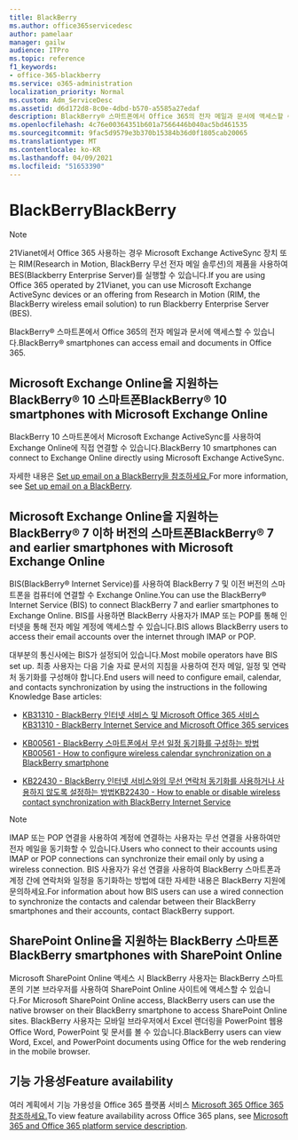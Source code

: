 ```yaml
---
title: BlackBerry
ms.author: office365servicedesc
author: pamelaar
manager: gailw
audience: ITPro
ms.topic: reference
f1_keywords:
- office-365-blackberry
ms.service: o365-administration
localization_priority: Normal
ms.custom: Adm_ServiceDesc
ms.assetid: d6d172d8-8c0e-4dbd-b570-a5585a27edaf
description: BlackBerry® 스마트폰에서 Office 365의 전자 메일과 문서에 액세스할 수 있습니다.
ms.openlocfilehash: 4c76e00364351b601a7566446b040ac5bd461535
ms.sourcegitcommit: 9fac5d9579e3b370b15384b36d0f1805cab20065
ms.translationtype: MT
ms.contentlocale: ko-KR
ms.lasthandoff: 04/09/2021
ms.locfileid: "51653390"
---
```

# <a name="blackberry"></a><span data-ttu-id="f4217-103">BlackBerry</span><span class="sxs-lookup"><span data-stu-id="f4217-103">BlackBerry</span></span>

> [!NOTE]
> <span data-ttu-id="f4217-104">21Vianet에서 Office 365 사용하는 경우 Microsoft Exchange ActiveSync 장치 또는 RIM(Research in Motion, BlackBerry 무선 전자 메일 솔루션)의 제품을 사용하여 BES(Blackberry Enterprise Server)를 실행할 수 있습니다.</span><span class="sxs-lookup"><span data-stu-id="f4217-104">If you are using Office 365 operated by 21Vianet, you can use Microsoft Exchange ActiveSync devices or an offering from Research in Motion (RIM, the BlackBerry wireless email solution) to run Blackberry Enterprise Server (BES).</span></span> 
  
<span data-ttu-id="f4217-105">BlackBerry® 스마트폰에서 Office 365의 전자 메일과 문서에 액세스할 수 있습니다.</span><span class="sxs-lookup"><span data-stu-id="f4217-105">BlackBerry® smartphones can access email and documents in Office 365.</span></span>
  
## <a name="blackberry-10-smartphones-with-microsoft-exchange-online"></a><span data-ttu-id="f4217-106">Microsoft Exchange Online을 지원하는 BlackBerry® 10 스마트폰</span><span class="sxs-lookup"><span data-stu-id="f4217-106">BlackBerry® 10 smartphones with Microsoft Exchange Online</span></span>

<span data-ttu-id="f4217-107">BlackBerry 10 스마트폰에서 Microsoft Exchange ActiveSync를 사용하여 Exchange Online에 직접 연결할 수 있습니다.</span><span class="sxs-lookup"><span data-stu-id="f4217-107">BlackBerry 10 smartphones can connect to Exchange Online directly using Microsoft Exchange ActiveSync.</span></span>
  
<span data-ttu-id="f4217-108">자세한 내용은 [Set up email on a BlackBerry을 참조하세요.](https://go.microsoft.com/fwlink/?linkid=863394)</span><span class="sxs-lookup"><span data-stu-id="f4217-108">For more information, see [Set up email on a BlackBerry](https://go.microsoft.com/fwlink/?linkid=863394).</span></span>
  
## <a name="blackberry-7-and-earlier-smartphones-with-microsoft-exchange-online"></a><span data-ttu-id="f4217-109">Microsoft Exchange Online을 지원하는 BlackBerry® 7 이하 버전의 스마트폰</span><span class="sxs-lookup"><span data-stu-id="f4217-109">BlackBerry® 7 and earlier smartphones with Microsoft Exchange Online</span></span>

<span data-ttu-id="f4217-110">BIS(BlackBerry® Internet Service)를 사용하여 BlackBerry 7 및 이전 버전의 스마트폰을 컴퓨터에 연결할 수 Exchange Online.</span><span class="sxs-lookup"><span data-stu-id="f4217-110">You can use the BlackBerry® Internet Service (BIS) to connect BlackBerry 7 and earlier smartphones to Exchange Online.</span></span> <span data-ttu-id="f4217-111">BIS를 사용하면 BlackBerry 사용자가 IMAP 또는 POP를 통해 인터넷을 통해 전자 메일 계정에 액세스할 수 있습니다.</span><span class="sxs-lookup"><span data-stu-id="f4217-111">BIS allows BlackBerry users to access their email accounts over the internet through IMAP or POP.</span></span>
  
<span data-ttu-id="f4217-112">대부분의 통신사에는 BIS가 설정되어 있습니다.</span><span class="sxs-lookup"><span data-stu-id="f4217-112">Most mobile operators have BIS set up.</span></span> <span data-ttu-id="f4217-113">최종 사용자는 다음 기술 자료 문서의 지침을 사용하여 전자 메일, 일정 및 연락처 동기화를 구성해야 합니다.</span><span class="sxs-lookup"><span data-stu-id="f4217-113">End users will need to configure email, calendar, and contacts synchronization by using the instructions in the following Knowledge Base articles:</span></span>
  
- [<span data-ttu-id="f4217-114">KB31310 - BlackBerry 인터넷 서비스 및 Microsoft Office 365 서비스</span><span class="sxs-lookup"><span data-stu-id="f4217-114">KB31310 - BlackBerry Internet Service and Microsoft Office 365 services</span></span>](https://go.microsoft.com/fwlink/?LinkID=826158&amp;clcid=0x409)
    
- [<span data-ttu-id="f4217-115">KB00561 - BlackBerry 스마트폰에서 무선 일정 동기화를 구성하는 방법</span><span class="sxs-lookup"><span data-stu-id="f4217-115">KB00561 - How to configure wireless calendar synchronization on a BlackBerry smartphone</span></span>](https://go.microsoft.com/fwlink/?LinkID=826160&amp;clcid=0x409)
    
- [<span data-ttu-id="f4217-116">KB22430 - BlackBerry 인터넷 서비스와의 무선 연락처 동기화를 사용하거나 사용하지 않도록 설정하는 방법</span><span class="sxs-lookup"><span data-stu-id="f4217-116">KB22430 - How to enable or disable wireless contact synchronization with BlackBerry Internet Service</span></span>](https://go.microsoft.com/fwlink/?LinkID=826161&amp;clcid=0x409)
    
> [!NOTE]
> <span data-ttu-id="f4217-117">IMAP 또는 POP 연결을 사용하여 계정에 연결하는 사용자는 무선 연결을 사용하여만 전자 메일을 동기화할 수 있습니다.</span><span class="sxs-lookup"><span data-stu-id="f4217-117">Users who connect to their accounts using IMAP or POP connections can synchronize their email only by using a wireless connection.</span></span> <span data-ttu-id="f4217-118">BIS 사용자가 유선 연결을 사용하여 BlackBerry 스마트폰과 계정 간에 연락처와 일정을 동기화하는 방법에 대한 자세한 내용은 BlackBerry 지원에 문의하세요.</span><span class="sxs-lookup"><span data-stu-id="f4217-118">For information about how BIS users can use a wired connection to synchronize the contacts and calendar between their BlackBerry smartphones and their accounts, contact BlackBerry support.</span></span> 
  
## <a name="blackberry-smartphones-with-sharepoint-online"></a><span data-ttu-id="f4217-119">SharePoint Online을 지원하는 BlackBerry 스마트폰</span><span class="sxs-lookup"><span data-stu-id="f4217-119">BlackBerry smartphones with SharePoint Online</span></span>

<span data-ttu-id="f4217-120">Microsoft SharePoint Online 액세스 시 BlackBerry 사용자는 BlackBerry 스마트폰의 기본 브라우저를 사용하여 SharePoint Online 사이트에 액세스할 수 있습니다.</span><span class="sxs-lookup"><span data-stu-id="f4217-120">For Microsoft SharePoint Online access, BlackBerry users can use the native browser on their BlackBerry smartphone to access SharePoint Online sites.</span></span> <span data-ttu-id="f4217-121">BlackBerry 사용자는 모바일 브라우저에서 Excel 렌더링을 PowerPoint 웹용 Office Word, PowerPoint 및 문서를 볼 수 있습니다.</span><span class="sxs-lookup"><span data-stu-id="f4217-121">BlackBerry users can view Word, Excel, and PowerPoint documents using Office for the web rendering in the mobile browser.</span></span>
  
## <a name="feature-availability"></a><span data-ttu-id="f4217-122">기능 가용성</span><span class="sxs-lookup"><span data-stu-id="f4217-122">Feature availability</span></span>

<span data-ttu-id="f4217-123">여러 계획에서 기능 가용성을 Office 365 플랫폼 서비스 [Microsoft 365 Office 365 참조하세요.](office-365-platform-service-description.md)</span><span class="sxs-lookup"><span data-stu-id="f4217-123">To view feature availability across Office 365 plans, see [Microsoft 365 and Office 365 platform service description](office-365-platform-service-description.md).</span></span>
  
